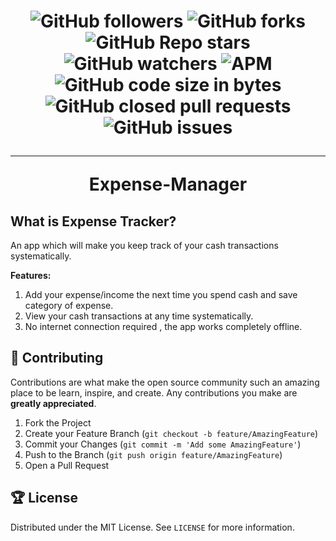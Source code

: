<h1 align="center">

![GitHub followers](https://img.shields.io/github/followers/AryanP45?color=Blue&style=social)
![GitHub forks](https://img.shields.io/github/forks/AryanP45/AndroidExpenseTracker?style=social)
![GitHub Repo stars](https://img.shields.io/github/stars/AryanP45/AndroidExpenseTracker?style=social)
![GitHub watchers](https://img.shields.io/github/watchers/AryanP45/AndroidExpenseTracker?style=social)
![APM](https://img.shields.io/apm/l/vim-mode?style=social)  
![GitHub code size in bytes](https://img.shields.io/github/languages/code-size/AryanP45/AndroidExpenseTracker)
![GitHub closed pull requests](https://img.shields.io/github/issues-pr-closed/Aryanp45/AndroidExpenseTracker?label=Pull%20Requests)
![GitHub issues](https://img.shields.io/github/issues/Aryanp45/AndroidExpenseTracker?label=Issues)
<hr>

**Expense-Manager**
</h1>

## What is Expense Tracker?

An app which will make you keep track of your cash transactions systematically.

**Features:**
  1. Add your expense/income the next time you spend cash and save category of expense.
  2. View your cash transactions at any time systematically.
  3. No internet connection required , the app works completely offline.

  <!-- CONTRIBUTING -->

## 📝 Contributing

Contributions are what make the open source community such an amazing place to be learn, inspire, and create. Any contributions you make are **greatly appreciated**.

1. Fork the Project
2. Create your Feature Branch (`git checkout -b feature/AmazingFeature`)
3. Commit your Changes (`git commit -m 'Add some AmazingFeature'`)
4. Push to the Branch (`git push origin feature/AmazingFeature`)
5. Open a Pull Request
  
  
  
<!-- LICENSE -->

## 🏆 License

Distributed under the MIT License. See `LICENSE` for more information.